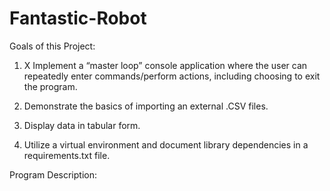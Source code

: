# Fantastic-Robot

Goals of this Project: 

1. X Implement a “master loop” console application where the user can repeatedly enter commands/perform actions, including choosing to exit the program.	

2. Demonstrate the basics of importing an external .CSV files. 

3. Display data in tabular form.

4. Utilize a virtual environment and document library dependencies in a requirements.txt file.


Program Description: 

